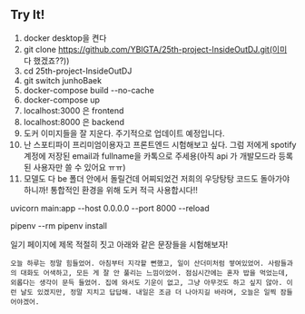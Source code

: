 ## Try It!

1. docker desktop을 켠다
2. git clone https://github.com/YBIGTA/25th-project-InsideOutDJ.git(이미 다 했겠죠??))
3. cd 25th-project-InsideOutDJ
4. git switch junhoBaek
5. docker-compose build --no-cache
6. docker-compose up
7. localhost:3000 은 frontend
8. localhost:8000 은 backend
9. 도커 이미지들을 잘 지운다. 주기적으로 업데이트 예정입니다.
10. 난 스포티파이 프리미엄이용자고 프론트엔드 시험해보고 싶다. 그럼 저에게 spotify 계정에 저장된 email과 fullname을 카톡으로 주세용(아직 api 가 개발모드라 등록된 사용자만 쓸 수 있어요 ㅠㅠ)
11. 모델도 다 be 폴더 안에서 돌릴건데 어찌되었건 저희의 우당탕탕 코드도 돌아가야하니까! 통합적인 환경을 위해 도커 적극 사용합시다!!

uvicorn main:app --host 0.0.0.0 --port 8000 --reload

pipenv --rm
pipenv install

일기 페이지에 제목 적절히 짓고 아래와 같은 문장들을 시험해보자!

```
오늘 하루는 정말 힘들었어. 아침부터 지각할 뻔했고, 일이 산더미처럼 쌓여있었어. 사람들과의 대화도 어색하고, 모든 게 잘 안 풀리는 느낌이었어. 점심시간에는 혼자 밥을 먹었는데, 외롭다는 생각이 문득 들었어. 집에 와서도 기운이 없고, 그냥 아무것도 하고 싶지 않아. 이런 날도 있겠지만, 정말 지치고 답답해. 내일은 조금 더 나아지길 바라며, 오늘은 일찍 잠들어야겠어.
```
